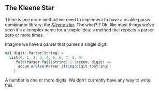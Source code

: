 ## The Kleene Star

There is one more method we need to implement to have a usable parser combinator library: the [*Kleene star*](https://en.wikipedia.org/wiki/Kleene_star). The what?!? Ok, like most things we've seen it's a complex name for a simple idea: a method that repeats a parser zero or more times.

Imagine we have a parser that parses a single digit.

```scala
val digit: Parser[String] = 
  List(0, 1, 2, 3, 4, 5, 6, 7, 8, 9)
    .fold(Parser.fail[String]){ (accum, digit) =>
      accum.orElse(Parser.string(digit.toString))
    }
```

A number is one or more digits. We don't currently have any way to write this.
